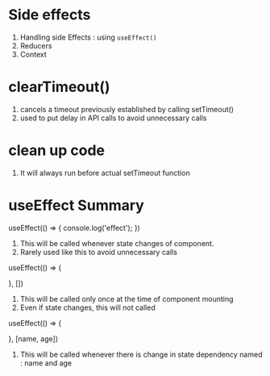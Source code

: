 # Side effects
1. Handling side Effects : using `useEffect()`
2. Reducers
3. Context

# clearTimeout()
1. cancels a timeout previously established by calling setTimeout()
2. used to put delay in API calls to avoid unnecessary calls

# clean up code 
1. It will always run before actual setTimeout function

# useEffect Summary
useEffect(() => {
    console.log('effect');
})

1. This will be called whenever state changes of component. 
2. Rarely used like this to avoid unnecessary calls

useEffect(() => {

}, [])

1. This will be called only once at the time of component mounting
2. Even if state changes, this will not called

useEffect(() => {

}, [name, age])

1. This will be called whenever there is change in state dependency named : name and age 

